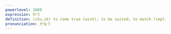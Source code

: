```yaml
---
powerlevel: 1089
expression: 叶う
definition: (v5u,uk) to come true (wish); to be suited; to match (implies competition); to rival; to bear (e.g. I can't bear the heat); (P)
pronunciation: かなう
---
```


